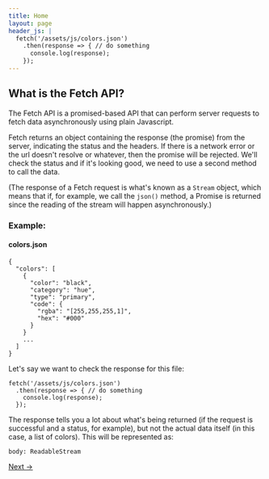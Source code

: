 ```yaml
---
title: Home
layout: page
header_js: |
  fetch('/assets/js/colors.json')
    .then(response => { // do something
      console.log(response);
    });
---
```


## What is the Fetch API?

The Fetch API is a promised-based API that can perform server requests to fetch data asynchronously using plain Javascript.

Fetch returns an object containing the response (the promise) from the server, indicating the status and the headers. If there is a network error or the url doesn't resolve or whatever, then the promise will be rejected. We'll check the status and if it's looking good, we need to use a second method to call the data.

(The response of a Fetch request is what's known as a `Stream` object, which means that if, for example, we call the `json()` method, a Promise is returned since the reading of the stream will happen asynchronously.)

### Example:

#### colors.json

```
{
  "colors": [
    {
      "color": "black",
      "category": "hue",
      "type": "primary",
      "code": {
        "rgba": "[255,255,255,1]",
        "hex": "#000"
      }
    }
    ...
  ]
}
```

Let's say we want to check the response for this file:

```
fetch('/assets/js/colors.json')
  .then(response => { // do something
    console.log(response);
  });
```

The response tells you a lot about what's being returned (if the request is successful and a status, for example), but not the actual data itself (in this case, a list of colors). This will be represented as:

```
body: ReadableStream
```

[Next ->](/response-metadata-and-types/ "Next")
